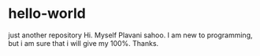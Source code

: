 # hello-world
just another repository
Hi. Myself Plavani sahoo. I am new to programming, but i am sure that i will give my 100%. Thanks.
